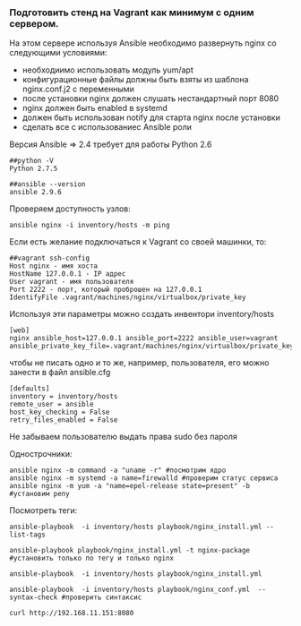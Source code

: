  ### Подготовить стенд на Vagrant как минимум с одним сервером. 
 На этом сервере используя Ansible необходимо развернуть nginx со следующими условиями:
 - необходиимо использовать модуль yum/apt
 - конфигурационные файлы должны быть взяты из шаблона nginx.conf.j2 с переменными
 - после установки nginx должен слушать нестандартный порт 8080
 - nginx должен быть enabled в systemd
 - должен быть использован notify для старта nginx после установки
 - сделать все с использованиес Ansible роли
 
 

Версия Ansible => 2.4 требует для работы Python 2.6
```
##python -V
Python 2.7.5

##ansible --version
ansible 2.9.6
```
Проверяем доступность узлов:
```
ansible nginx -i inventory/hosts -m ping
```
Если есть желание подключаться к Vagrant со своей машинки, то:
```
##vagrant ssh-config
Host nginx - имя хоста
HostName 127.0.0.1 - IP адрес
User vagrant - имя пользователя
Port 2222 - порт, который проброшен на 127.0.0.1
IdentifyFile .vagrant/machines/nginx/virtualbox/private_key
```
Используя эти параметры можно создать инвентори inventory/hosts
```
[web]
nginx ansible_host=127.0.0.1 ansible_port=2222 ansible_user=vagrant ansible_private_key_file=.vagrant/machines/nginx/virtualbox/private_key
```

чтобы не писать одно и то же, например, пользователя, его можно занести в файл ansible.cfg
```
[defaults]
inventory = inventory/hosts
remote_user = ansible
host_key_checking = False
retry_files_enabled = False
```
Не забываем пользователю выдать права sudo без пароля

Однострочники:
```
ansible nginx -m command -a "uname -r" #посмотрим ядро
ansible nginx -m systemd -a name=firewalld #проверим статус сервиса
ansible nginx -m yum -a "name=epel-release state=present" -b #установим репу
```
Посмотреть теги:
```
ansible-playbook  -i inventory/hosts playbook/nginx_install.yml --list-tags

ansible-playbook playbook/nginx_install.yml -t nginx-package #установить только по тегу и только nginx

ansible-playbook  -i inventory/hosts playbook/nginx_install.yml 

ansible-playbook  -i inventory/hosts playbook/nginx_conf.yml  --syntax-check #проверить синтаксис

curl http://192.168.11.151:8080
```
